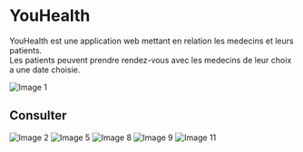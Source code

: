 # YouHealth
YouHealth est une application web mettant en relation les medecins et leurs patients.
<br>
Les patients peuvent prendre rendez-vous avec les medecins de leur choix a une date choisie.

![Image 1](https://user-images.githubusercontent.com/60751096/141643287-73cc0863-4e91-4cf7-a38e-3f90c0c2e79e.png)

## Consulter
![Image 2](https://user-images.githubusercontent.com/60751096/141643312-c21da347-f79c-4978-b67b-35ad3ffd502b.png)
![Image 5](https://user-images.githubusercontent.com/60751096/141643525-1192befd-b6df-4aa3-af48-84d27788f2e5.png)
![Image 8](https://user-images.githubusercontent.com/60751096/141643527-e8f8235c-5e9b-43f8-82a8-df6d57b71e79.png)
![Image 9](https://user-images.githubusercontent.com/60751096/141643528-1dadc0ae-594c-4162-8363-2434825551f6.png)
![Image 11](https://user-images.githubusercontent.com/60751096/141643529-3abfb720-8b59-47b1-9d8e-36e80466c0bd.png)
